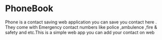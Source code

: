 # PhoneBook
Phone is a contact saving web application you can save you contact here . They come with Emergency contact numbers like police ,ambulence ,fire &amp; safety and etc.This is a simple web app you can add your contact on web
